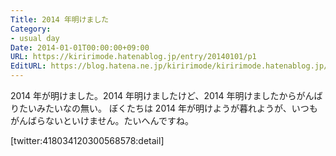 ```yaml
---
Title: 2014 年明けました
Category:
- usual day
Date: 2014-01-01T00:00:00+09:00
URL: https://kiririmode.hatenablog.jp/entry/20140101/p1
EditURL: https://blog.hatena.ne.jp/kiririmode/kiririmode.hatenablog.jp/atom/entry/8454420450078209520
---
```



2014 年が明けました。2014 年明けましたけど、2014 年明けましたからがんばりたいみたいなの無い。
ぼくたちは 2014 年が明けようが暮れようが、いつもがんばらないといけません。たいへんですね。

[twitter:418034120300568578:detail]
